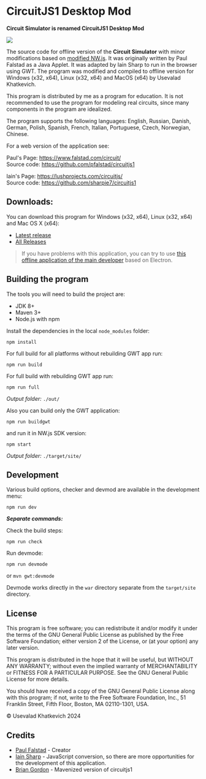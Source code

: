 # CircuitJS1 Desktop Mod

**Circuit Simulator is renamed CircuitJS1 Desktop Mod**

![](https://my77thblog.pp.ua/images/PROJECTS/circuit-simulator/circuitjs1-1-2-3-en.png)

The source code for offline version of the **Circuit Simulator** with minor modifications based on [modified NW.js](https://github.com/SEVA77/nw.js_mod). It was originally written by Paul Falstad as a Java Applet. It was adapted by Iain Sharp to run in the browser using GWT. The program was modified and compiled to offline version for Windows (x32, x64), Linux (x32, x64) and MacOS (x64) by Usevalad Khatkevich.

This program is distributed by me as a program for education. It is not recommended to use the program for modeling real circuits, since many components in the program are idealized.

The program supports the following languages: English, Russian, Danish, German, Polish, Spanish, French, Italian, Portuguese, Czech, Norwegian, Chinese.

For a web version of the application see:

Paul's Page: https://www.falstad.com/circuit/ \
Source code: https://github.com/pfalstad/circuitjs1

Iain's Page: https://lushprojects.com/circuitjs/ \
Source code: https://github.com/sharpie7/circuitjs1

## Downloads:

You can download this program for Windows (x32, x64), Linux (x32, x64) and Mac OS X (x64):
- [Latest release](https://github.com/SEVA77/circuitjs1/releases/latest)
- [All Releases](https://github.com/SEVA77/circuitjs1/releases)

> If you have problems with this application, you can try to use [this offline application of the main developer](http://www.falstad.com/circuit/offline/) based on Electron.

## Building the program

The tools you will need to build the project are:

* JDK 8+
* Maven 3+
* Node.js with npm

Install the dependencies in the local `node_modules` folder:
```
npm install
```

For full build for all platforms without rebuilding GWT app run:
```
npm run build
```

For full build with rebuilding GWT app run:
```
npm run full
```

*Output folder:* `./out/`

Also you can build only the GWT application:
```
npm run buildgwt
```

and run it in NW.js SDK version:
```
npm start
```

*Output folder:* `./target/site/`

## Development

Various build options, checker and devmod are available in the development menu:

```
npm run dev
```

***Separate commands:***

Check the build steps:
```
npm run check
```

Run devmode:
```
npm run devmode
```
or `mvn gwt:devmode`

Devmode works directly in the `war` directory separate from the `target/site` directory.

## License

This program is free software; you can redistribute it and/or modify it under the terms of the GNU General Public License as published by the Free Software Foundation; either version 2 of the License, or (at your option) any later version.

This program is distributed in the hope that it will be useful, but WITHOUT ANY WARRANTY; without even the implied warranty of MERCHANTABILITY or FITNESS FOR A PARTICULAR PURPOSE. See the GNU General Public License for more details.

You should have received a copy of the GNU General Public License along with this program; if not, write to the Free Software Foundation, Inc., 51 Franklin Street, Fifth Floor, Boston, MA 02110-1301, USA.

© Usevalad Khatkevich 2024

## Credits

* [Paul Falstad](https://github.com/pfalstad) - Creator
* [Iain Sharp](https://github.com/sharpie7) - JavaScript conversion, so there are more opportunities for the development of this application.
* [Brian Gordon](https://github.com/briangordon) - Mavenized version of circuitjs1
